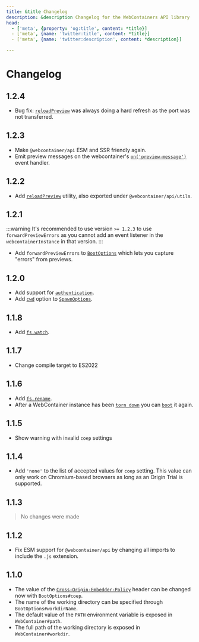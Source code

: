 ```yaml
---
title: &title Changelog
description: &description Changelog for the WebContainers API library
head:
  - ['meta', {property: 'og:title', content: *title}]
  - ['meta', {name: 'twitter:title', content: *title}]
  - ['meta', {name: 'twitter:description', content: *description}]

---
```


# Changelog

## 1.2.4

* Bug fix: [`reloadPreview`](api#reloadpreview) was always doing a hard refresh as the port was not transferred.

## 1.2.3

* Make `@webcontainer/api` ESM and SSR friendly again.
* Emit preview messages on the webcontainer's [`on('preview-message')`](api#on-overloads) event handler.

## 1.2.2

* Add [`reloadPreview`](api#reloadpreview) utility, also exported under `@webcontainer/api/utils`.

## 1.2.1

:::warning
It's recommended to use version `>= 1.2.3` to use `forwardPreviewErrors` as you cannot add an
event listener in the `webcontainerInstance` in that version.
:::

* Add `forwardPreviewErrors` to [`BootOptions`](api#boot-options) which lets you capture "errors" from previews.

## 1.2.0

* Add support for [`authentication`](api#auth).
* Add [`cwd`](api#▸-cwd-string) option to [`SpawnOptions`](api#spawnoptions).

## 1.1.8

* Add [`fs.watch`](api#▸-watch).

## 1.1.7

* Change compile target to ES2022

## 1.1.6

* Add [`fs.rename`](api#▸-rename).
* After a WebContainer instance has been [`torn down`](api#▸-teardown) you can [`boot`](api#▸-boot) it again.

## 1.1.5

* Show warning with invalid `coep` settings

## 1.1.4

* Add `'none'` to the list of accepted values for `coep` setting. This value can only work on Chromium-based browsers as long as an Origin Trial is supported.

## 1.1.3

> No changes were made

## 1.1.2

* Fix ESM support for `@webcontainer/api` by changing all imports to include the `.js` extension.

## 1.1.0

* The value of the [`Cross-Origin-Embedder-Policy`](https://developer.mozilla.org/en-US/docs/Web/HTTP/Headers/Cross-Origin-Embedder-Policy) header can be changed now with `BootOptions#coep`.
* The name of the working directory can be specified through `BootOptions#workdirName`.
* The default value of the `PATH` environment variable is exposed in `WebContainer#path`.
* The full path of the working directory is exposed in `WebContainer#workdir`.
